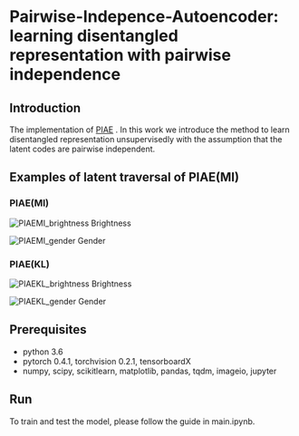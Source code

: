 # Pairwise-Indepence-Autoencoder: learning disentangled representation with pairwise independence

## Introduction
The implementation of [PIAE](https://aaai.org/ojs/index.php/AAAI/article/view/4331) . 
In this work we introduce the method to learn disentangled representation unsupervisedly with the assumption that the latent codes are pairwise independent.

## Examples of latent traversal of PIAE(MI)

### PIAE(MI)

![PIAEMI_brightness](/imgs/code003.gif)
Brightness

![PIAEMI_gender](/imgs/code040.gif)
Gender

### PIAE(KL)

![PIAEKL_brightness](/imgs/code039.gif)
Brightness

![PIAEKL_gender](/imgs/code013.gif)
Gender

## Prerequisites
- python 3.6
- pytorch 0.4.1, torchvision 0.2.1, tensorboardX
- numpy, scipy, scikitlearn, matplotlib, pandas, tqdm, imageio, jupyter


## Run
To train and test the model, please follow the guide in main.ipynb.
